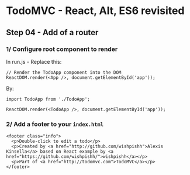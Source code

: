 
# TodoMVC - React, Alt, ES6 revisited


## Step 04 - Add of a router

### 1/ Configure root component to render

In run.js - Replace this:

```
// Render the TodoApp component into the DOM
ReactDOM.render(<App />, document.getElementById('app'));
```

By:

```
import TodoApp from './TodoApp';

ReactDOM.render(<TodoApp />, document.getElementById('app'));
```

### 2/ Add a footer to your `index.html`

```
<footer class="info">
  <p>Double-click to edit a todo</p>
  <p>Created by <a href="http://github.com/wishpishh">Alexis Kinsella</a> based on React example by <a href="https://github.com/wishpishh/">wishpishh</a></p>
  <p>Part of <a href="http://todomvc.com">TodoMVC</a></p>
</footer>
```
